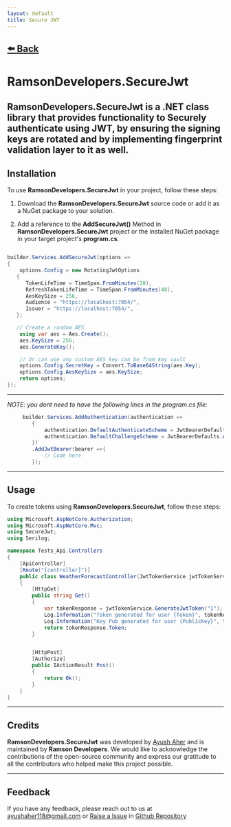 ```yaml
---
layout: default
title: Secure JWT
---
```

[⬅️ Back](/)
---
# RamsonDevelopers.SecureJwt

RamsonDevelopers.SecureJwt is a .NET class library that provides functionality to Securely authenticate using JWT, by ensuring the signing keys are rotated and by implementing fingerprint validation layer to it as well.
---

## Installation

To use **RamsonDevelopers.SecureJwt** in your project, follow these steps:

1. Download the **RamsonDevelopers.SecureJwt** source code or add it as a NuGet package to your solution.

2. Add a reference to the **AddSecureJwt()** Method in **RamsonDevelopers.SecureJwt** project or the installed NuGet package in your target project's **program.cs**.

```csharp

builder.Services.AddSecureJwt(options =>
{
    options.Config = new RotatingJwtOptions
   {
      TokenLifeTime = TimeSpan.FromMinutes(20),
      RefreshTokenLifeTime = TimeSpan.FromMinutes(40),
      AesKeySize = 256,
      Audience = "https://localhost:7054/",
      Issuer = "https://localhost:7054/",
   };

   // Create a random AES
    using var aes = Aes.Create();
    aes.KeySize = 256;
    aes.GenerateKey();

    // Or can use any custom AES key can be from key vault
    options.Config.SecretKey = Convert.ToBase64String(aes.Key);
    options.Config.AesKeySize = aes.KeySize;
    return options;
});
```

---

_NOTE: you dont need to have the following lines in the program.cs file:_

```csharp
     builder.Services.AddAuthentication(authentication =>
        {
            authentication.DefaultAuthenticateScheme = JwtBearerDefaults.AuthenticationScheme;
            authentication.DefaultChallengeScheme = JwtBearerDefaults.AuthenticationScheme;
        })
        .AddJwtBearer(bearer =>{
            // Code here
        });
```

---

## Usage

To create tokens using **RamsonDevelopers.SecureJwt**, follow these steps:

```csharp
using Microsoft.AspNetCore.Authorization;
using Microsoft.AspNetCore.Mvc;
using SecureJwt;
using Serilog;

namespace Tests_Api.Controllers
{
    [ApiController]
    [Route("[controller]")]
    public class WeatherForecastController(JwtTokenService jwtTokenService) : ControllerBase
    {
        [HttpGet]
        public string Get()
        {
            var tokenResponse = jwtTokenService.GenerateJwtToken("1");
            Log.Information("Token generated for user {Token}", tokenResponse.Token);
            Log.Information("Key Pub generated for user {PublicKey}", tokenResponse.PublicKey);
            return tokenResponse.Token;
        }


        [HttpPost]
        [Authorize]
        public IActionResult Post()
        {
            return Ok();
        }
    }
}

```

---

## Credits

**RamsonDevelopers.SecureJwt** was developed by [Ayush Aher](https://ayush.ramson-developers.com) and is maintained by **Ramson Developers**. We would like to acknowledge the contributions of the open-source community and express our gratitude to all the contributors who helped make this project possible.

---

## Feedback

If you have any feedback, please reach out to us at [ayushaher118@gmail.com](mailto:ayushaher118@gmail.com)
or [Raise a Issue](https://github.com/Hyperspan/RotatingJwt/issues) in [Github Repository](https://github.com/Hyperspan/RotatingJwt)